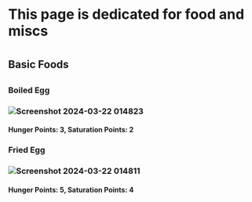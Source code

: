 <h1>This page is dedicated for food and miscs<h1>

<h2>Basic Foods<h2>
<h3>Boiled Egg<h3>
  
![Screenshot 2024-03-22 014823](https://github.com/xillenburg/PyroV2/assets/92593235/a4886d46-52e7-475a-9525-c6d38679787a)
<h4>Hunger Points: 3, Saturation Points: 2<h4>
  
<h3>Fried Egg<h3>
  
![Screenshot 2024-03-22 014811](https://github.com/xillenburg/PyroV2/assets/92593235/dffff944-ff79-4648-b8ff-6a97d758cc2b)
<h4>Hunger Points: 5, Saturation Points: 4<h4>


